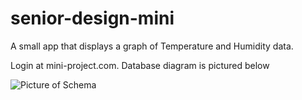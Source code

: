# senior-design-mini

A small app that displays a graph of Temperature and Humidity data.

Login at mini-project.com. Database diagram is pictured below

![Picture of Schema](https://github.com/manzelli/senior-design-mini/blob/master/.resources/img.png)

